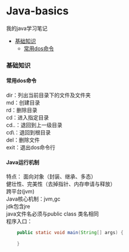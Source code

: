 # Java-basics
我的java学习笔记

* [基础知识](#基础知识)
    * [常用dos命令](#常用dos命令)

### 基础知识
#### 常用dos命令
dir：列出当前目录下的文件及文件夹<br>
md：创建目录<br>
rd：删除目录<br>
cd：进入指定目录<br>
cd..：退回到上一级目录<br>
cd\：退回到根目录<br>
del：删除文件<br>
exit：退出dos命令行<br>

#### Java运行机制
特点：
    面向对象（封装、继承、多态）<br>
    健壮性、完美性（去掉指针、内存申请与释放）<br>
    跨平台(jvm)<br>
    Java核心机制：jvm,gc<br>
    jdk包含jre<br>
    java文件名必须与public class 类名相同<br>
    程序入口：
```java
    public static void main(String[] args) {
    
    }
```